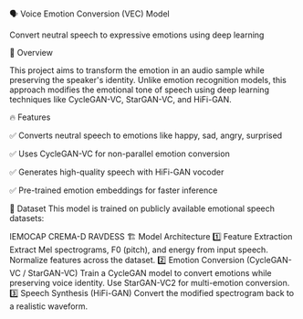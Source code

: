 🗣️ Voice Emotion Conversion (VEC) Model


Convert neutral speech to expressive emotions using deep learning



📌 Overview


This project aims to transform the emotion in an audio sample while preserving the speaker's identity. Unlike emotion recognition models, this approach modifies the emotional tone of speech using deep learning techniques like CycleGAN-VC, StarGAN-VC, and HiFi-GAN.

🔥 Features


✅ Converts neutral speech to emotions like happy, sad, angry, surprised


✅ Uses CycleGAN-VC for non-parallel emotion conversion


✅ Generates high-quality speech with HiFi-GAN vocoder


✅ Pre-trained emotion embeddings for faster inference


📂 Dataset
This model is trained on publicly available emotional speech datasets:

IEMOCAP
CREMA-D
RAVDESS
🏗️ Model Architecture
1️⃣ Feature Extraction
Extract Mel spectrograms, F0 (pitch), and energy from input speech.
Normalize features across the dataset.
2️⃣ Emotion Conversion (CycleGAN-VC / StarGAN-VC)
Train a CycleGAN model to convert emotions while preserving voice identity.
Use StarGAN-VC2 for multi-emotion conversion.
3️⃣ Speech Synthesis (HiFi-GAN)
Convert the modified spectrogram back to a realistic waveform.
